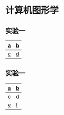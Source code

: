 # 计算机图形学

## 实验一

|[a](./test1/a_r.html)|[b](./test1/b_r_t.html)|
| - | - |
|[c](./test1/c_r_t.html)|[d](./test1/d_r_t.html)|

## 实验一
|[a](./test2/test2.html)|[b](./test2/test2.html)|
| - | - |
|[c](./test2/test2.html)|[d](./test2/test2.html)|
|[e](./test2/test2.html)|[f](./test2/test2.html)|
